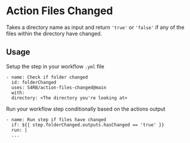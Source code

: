 # Action Files Changed

Takes a directory name as input and return `'true'` or `'false'` if any of the files within the directory have changed.

## Usage

Setup the step in your workflow `.yml` file

```
- name: Check if folder changed
  id: folderChanged
  uses: S4RB/action-files-changed@main
  with:
  directory: <The directory you're looking at>
```

Run your workflow step conditionally based on the actions output

```
- name: Run step if files have changed
  if: ${{ step.folderChanged.outputs.hasChanged == 'true' }}
  run: |
  ...
```
